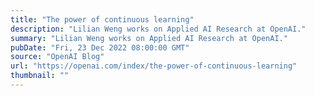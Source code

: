 ```yaml
---
title: "The power of continuous learning"
description: "Lilian Weng works on Applied AI Research at OpenAI."
summary: "Lilian Weng works on Applied AI Research at OpenAI."
pubDate: "Fri, 23 Dec 2022 08:00:00 GMT"
source: "OpenAI Blog"
url: "https://openai.com/index/the-power-of-continuous-learning"
thumbnail: ""
---
```


